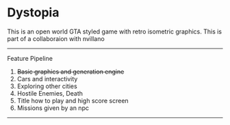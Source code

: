 # Dystopia
This is an open world GTA styled game with retro isometric graphics. This is part of a collaboraion with nvillano
<hr />
Feature Pipeline
<ol>
<li><s>Basic graphics and generation engine</s></li>
<li>Cars and interactivity</li>
<li>Exploring other cities</li>
<li>Hostile Enemies, Death</li>
<li>Title how to play and high score screen</li>
<li>Missions given by an npc</li>
</ol>
<hr />
